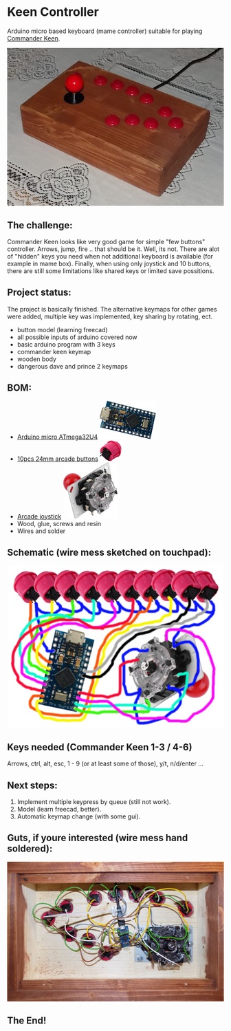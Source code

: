 # Keen Controller
Arduino micro based keyboard (mame controller) suitable for playing [Commander Keen](http://www.shikadi.net/keenwiki/Main_Page).

![Final product look](/doc/keen_final.jpg)

## The challenge:
Commander Keen looks like very good game for simple "few buttons" controller. Arrows, jump, fire .. that should be it. Well, its not. There are alot of "hidden" keys you need when not additional keyboard is available (for example in mame box). Finally, when using only joystick and 10 buttons, there are still some limitations like shared keys or limited save possitions.

## Project status:
The project is basically finished. The alternative keymaps for other games were added, multiple key was implemented, key sharing by rotating, ect.

- button model (learning freecad)
- all possible inputs of arduino covered now
- basic arduino program with 3 keys
- commander keen keymap
- wooden body
- dangerous dave and prince 2 keymaps

## BOM:

- [Arduino micro ATmega32U4](https://www.aliexpress.com/item/Free-Shipping-New-Pro-Micro-for-arduino-ATmega32U4-5V-16MHz-Module-with-2-row-pin-header/1348800135.html?spm=2114.search0104.3.1.65653ecf7knLvI&ws_ab_test=searchweb0_0,searchweb201602_5_10065_10068_319_317_10696_10084_453_454_10083_10618_10304_10307_10820_10821_538_537_10302_536_10059_10884_10887_100031_321_322_10103,searchweb201603_53,ppcSwitch_0&algo_expid=e6bf0f1d-14d2-4c70-9fee-68fe26168dd5-0&algo_pvid=e6bf0f1d-14d2-4c70-9fee-68fe26168dd5) ![Arduino Leonardo Pro Micro](/doc/arduino.jpg)
- [10pcs 24mm arcade buttons](https://www.aliexpress.com/item/10-pcs-factory-price-arcade-button-24mm-Round-Push-Button-Built-in-small-micro-switch-for/32881608601.html?spm=a2g0s.9042311.0.0.7df04c4dFhE223) ![24mm button](/doc/button.jpg)
- [Arcade joystick](https://www.aliexpress.com/item/Classic-Arcade-Joystick-4-8-way-DIY-Game-Joystick-Red-Ball-Fighting-Stick-Replacement-Parts-For/32571616716.html?spm=a2g0s.9042311.0.0.7df04c4dFhE223) ![Joystick](/doc/joystick.jpg)
- Wood, glue, screws and resin
- Wires and solder

## Schematic (wire mess sketched on touchpad):

![Schematic](/doc/wire_mess.jpg)

## Keys needed (Commander Keen 1-3 / 4-6)
Arrows, ctrl, alt, esc, 1 - 9 (or at least some of those), y/t, n/d/enter ...

## Next steps:

1) Implement multiple keypress by queue (still not work).
2) Model (learn freecad, better).
3) Automatic keymap change (with some gui).

## Guts, if youre interested (wire mess hand soldered):

![How it looks inside](/doc/keen_guts.jpg)

## The End!
